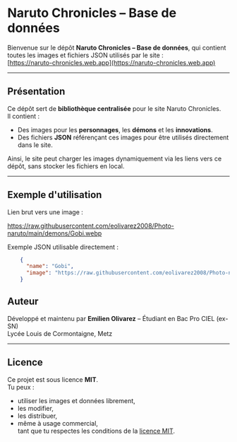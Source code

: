 # Naruto Chronicles – Base de données

Bienvenue sur le dépôt **Naruto Chronicles – Base de données**, qui contient toutes les images et fichiers JSON utilisés par le site :  
[https://naruto-chronicles.web.app](https://naruto-chronicles.web.app)

---

## Présentation

Ce dépôt sert de **bibliothèque centralisée** pour le site Naruto Chronicles.  
Il contient :  

- Des images pour les **personnages**, les **démons** et les **innovations**.  
- Des fichiers **JSON** référençant ces images pour être utilisés directement dans le site.

Ainsi, le site peut charger les images dynamiquement via les liens vers ce dépôt, sans stocker les fichiers en local.

---

## Exemple d'utilisation

Lien brut vers une image :  

https://raw.githubusercontent.com/eolivarez2008/Photo-naruto/main/demons/Gobi.webp

Exemple JSON utilisable directement :  

```json
    {
      "name": "Gobi",
      "image": "https://raw.githubusercontent.com/eolivarez2008/Photo-naruto/main/demons/Gobi.webp"
    }
```

## Auteur

Développé et maintenu par **Emilien Olivarez** – Étudiant en Bac Pro CIEL (ex-SN)  
Lycée Louis de Cormontaigne, Metz

---

## Licence

Ce projet est sous licence **MIT**.  
Tu peux :  
- utiliser les images et données librement,  
- les modifier,  
- les distribuer,  
- même à usage commercial,  
tant que tu respectes les conditions de la [licence MIT](https://opensource.org/licenses/MIT).
